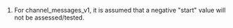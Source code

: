 1. For channel_messages_v1, it is assumed that a negative "start" value
   will not be assessed/tested.